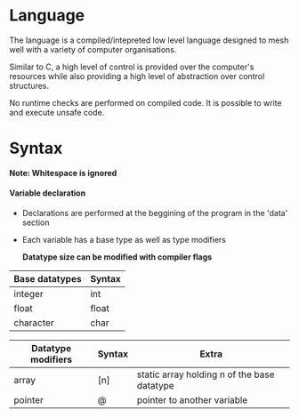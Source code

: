 # Language

The language is a compiled/intepreted low level language designed to mesh well with a variety of computer organisations.

Similar to C, a high level of control is provided over the computer's resources while also providing a high level of abstraction over control structures.

No runtime checks are performed on compiled code. It is possible to write and execute unsafe code.




# Syntax

__Note: Whitespace is ignored__


#### Variable declaration

- Declarations are performed at the beggining of the program in the 'data' section
- Each variable has a base type as well as type modifiers

  __Datatype size can be modified with compiler flags__

| Base datatypes | Syntax      | 
|----------------|-------------|
| integer        | int         |
| float          | float       |
| character      | char        |

| Datatype modifiers | Syntax      | Extra                                       |
|--------------------|-------------|---------------------------------------------|
| array              | [n]         | static array holding n of the base datatype |
| pointer            | @           | pointer to another variable                 |

























































































































































































